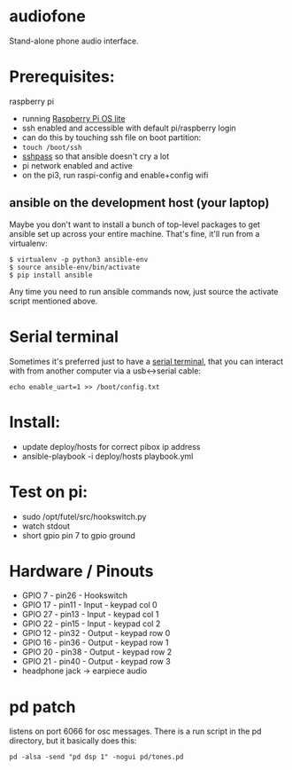 # audiofone

Stand-alone phone audio interface.

# Prerequisites:

raspberry pi
* running [Raspberry Pi OS lite](https://www.raspberrypi.org/software/operating-systems/)
* ssh enabled and accessible with default pi/raspberry login
 * can do this by touching ssh file on boot partition:
 * `touch /boot/ssh`
* [sshpass](https://manpages.debian.org/stretch/sshpass/sshpass.1.en.html) so that ansible doesn't cry a lot
* pi network enabled and active
 * on the pi3, run raspi-config and enable+config wifi

 ## ansible on the development host (your laptop)

 Maybe you don't want to install a bunch of top-level packages to get ansible
 set up across your entire machine.  That's fine, it'll run from a
 virtualenv:

 ```
 $ virtualenv -p python3 ansible-env
 $ source ansible-env/bin/activate
 $ pip install ansible
 ```
Any time you need to run ansible commands now, just source the activate script
mentioned above.

# Serial terminal

Sometimes it's preferred just to have a [serial terminal](https://elinux.org/RPi_Serial_Connection),
that you can interact with from another computer via a usb<->serial cable:

```
echo enable_uart=1 >> /boot/config.txt
```

# Install:

* update deploy/hosts for correct pibox ip address
* ansible-playbook -i deploy/hosts playbook.yml

# Test on pi:

* sudo /opt/futel/src/hookswitch.py
* watch stdout
* short gpio pin 7 to gpio ground

# Hardware / Pinouts

* GPIO  7 - pin26 - Hookswitch
* GPIO 17 - pin11 - Input - keypad col 0
* GPIO 27 - pin13 - Input - keypad col 1
* GPIO 22 - pin15 - Input - keypad col 2
* GPIO 12 - pin32 - Output - keypad row 0
* GPIO 16 - pin36 - Output - keypad row 1
* GPIO 20 - pin38 - Output - keypad row 2
* GPIO 21 - pin40 - Output - keypad row 3
* headphone jack -> earpiece audio

# pd patch

listens on port 6066 for osc messages.
There is a run script in the pd directory, but it basically does this:

```
pd -alsa -send "pd dsp 1" -nogui pd/tones.pd
```
